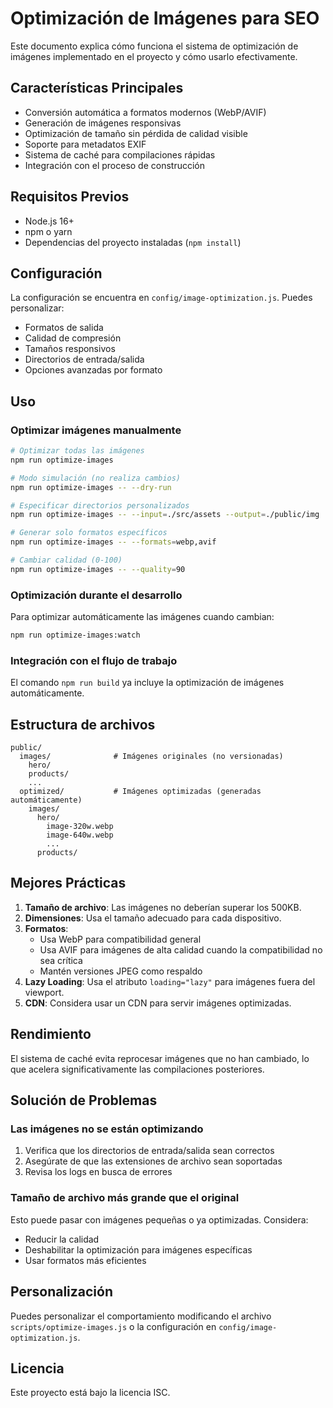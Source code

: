 # Optimización de Imágenes para SEO

Este documento explica cómo funciona el sistema de optimización de imágenes implementado en el proyecto y cómo usarlo efectivamente.

## Características Principales

- Conversión automática a formatos modernos (WebP/AVIF)
- Generación de imágenes responsivas
- Optimización de tamaño sin pérdida de calidad visible
- Soporte para metadatos EXIF
- Sistema de caché para compilaciones rápidas
- Integración con el proceso de construcción

## Requisitos Previos

- Node.js 16+
- npm o yarn
- Dependencias del proyecto instaladas (`npm install`)

## Configuración

La configuración se encuentra en `config/image-optimization.js`. Puedes personalizar:

- Formatos de salida
- Calidad de compresión
- Tamaños responsivos
- Directorios de entrada/salida
- Opciones avanzadas por formato

## Uso

### Optimizar imágenes manualmente

```bash
# Optimizar todas las imágenes
npm run optimize-images

# Modo simulación (no realiza cambios)
npm run optimize-images -- --dry-run

# Especificar directorios personalizados
npm run optimize-images -- --input=./src/assets --output=./public/img

# Generar solo formatos específicos
npm run optimize-images -- --formats=webp,avif

# Cambiar calidad (0-100)
npm run optimize-images -- --quality=90
```

### Optimización durante el desarrollo

Para optimizar automáticamente las imágenes cuando cambian:

```bash
npm run optimize-images:watch
```

### Integración con el flujo de trabajo

El comando `npm run build` ya incluye la optimización de imágenes automáticamente.

## Estructura de archivos

```
public/
  images/              # Imágenes originales (no versionadas)
    hero/
    products/
    ...
  optimized/           # Imágenes optimizadas (generadas automáticamente)
    images/
      hero/
        image-320w.webp
        image-640w.webp
        ...
      products/
```

## Mejores Prácticas

1. **Tamaño de archivo**: Las imágenes no deberían superar los 500KB.
2. **Dimensiones**: Usa el tamaño adecuado para cada dispositivo.
3. **Formatos**:
   - Usa WebP para compatibilidad general
   - Usa AVIF para imágenes de alta calidad cuando la compatibilidad no sea crítica
   - Mantén versiones JPEG como respaldo
4. **Lazy Loading**: Usa el atributo `loading="lazy"` para imágenes fuera del viewport.
5. **CDN**: Considera usar un CDN para servir imágenes optimizadas.

## Rendimiento

El sistema de caché evita reprocesar imágenes que no han cambiado, lo que acelera significativamente las compilaciones posteriores.

## Solución de Problemas

### Las imágenes no se están optimizando

1. Verifica que los directorios de entrada/salida sean correctos
2. Asegúrate de que las extensiones de archivo sean soportadas
3. Revisa los logs en busca de errores

### Tamaño de archivo más grande que el original

Esto puede pasar con imágenes pequeñas o ya optimizadas. Considera:

- Reducir la calidad
- Deshabilitar la optimización para imágenes específicas
- Usar formatos más eficientes

## Personalización

Puedes personalizar el comportamiento modificando el archivo `scripts/optimize-images.js` o la configuración en `config/image-optimization.js`.

## Licencia

Este proyecto está bajo la licencia ISC.
